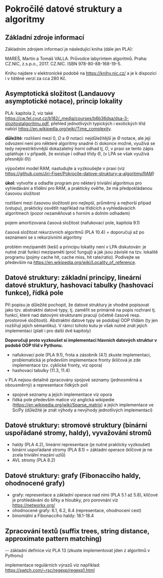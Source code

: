 # Pokročilé  datové struktury a algoritmy

## Základní zdroje informací

Základním zdrojem informací je následující kniha (dále jen PLA):

MAREŠ, Martin a Tomáš VALLA. Průvodce labyrintem algoritmů. Praha: CZ.NIC, z.s.p.o., 2017. CZ.NIC. ISBN 978-80-88-168-19-5.

Knihu najdere v elektronické podobě na https://knihy.nic.cz/ a je k dispozici i v tištěné verzi za cca 280 Kč.

## Asymptotická složitost (Landauovy asymptotické notace), princip lokality

PLA: kapitola 2, viz také  https://cw.fel.cvut.cz/b182/_media/courses/b6b36dsa/dsa-3-slozitostalgoritmu.pdf, přehled jednotlivých typických i exotických tříd nabízí https://en.wikipedia.org/wiki/Time_complexity.

**důležité**: rozlišení mezí $0$, $\Omega$ a $\Theta$ notací: nejdůležitější je $\Theta$ notace, ale její odvození není pro některé algoritmy snadné či 
dokonce možné, využívá se tedy nejrestriktivnější dokazatelný horní odhad tj, $O$, v praxi 
se tento zápis uplatňuje i v případě, že existuje i odhad třídy $\Theta$, (v LPA se však využívá přesnější $\Theta$))

výpočetní model RAM, nastudujte a vyzkoušejte v praxi
(viz https://github.com/Jiri-Fiser/Pokrocile-datove-struktury-a-algoritmy/RAM)

**úkol:** vytvořte a odlaďte program pro některý triviální algoritmus pro vyhledávání a třídění pro RAM, a prakticky ověřte, že má předpokládanou časovou složitost

rozlišení mezi časovou složitostí pro nejlepší, průměrný a nejhorší případ (vstupu), prakticky osvětlit například na třídících a vyhledávacích algoritmech
(pozor nezaměňovat s horním a dolním odhadem)

pojem amortizovaná časová složitost (nafukovací pole, kapitola 9.1)

časová složitost rekurzivních algoritmů (PLA 10.4) = doporučuji až po seznámení se s rekurzivními algoritmy

problém mezipamětí (keší) a principu lokality není v LPA diskutován: je nutné znát funkci mezipamětí (proč fungují) a jak jsou závislé na tzv. lokalitě programu
(pojmy cache hit, cache miss, hit rate/ratio). Podívejte se především na https://en.wikipedia.org/wiki/Locality_of_reference.

## Datové  struktury:  základní principy, lineární datové struktury, hashovací tabulky (hashovací funkce), řídká pole

Při popisu je důležité pochopit, že datové struktury je vhodné popisovat jako tzv. abstraktní datové typy, tj. zaměřit se primárně na popis rozhraní tj. funkcí, které nad datovými strukturami pracují (včetně časové resp. prostorové složitosti). Abstraktní datové typy se podobají OOP třídám (ty jen rozšiřují jejich sémantiku). V rámci tohoto kutu je však nutné znát jejich implementaci (platí i pro další dvě kapitoly)

**Doporučuji proto vyzkoušet si implementaci hlavních datových struktur v podobě OOP tříd v Pythonu.**

* nafukovací pole (PLA 9.1), frota a zásobník (4.1) zkuste implementaci, problematická je především implementace fronty (klíčová je zde implementace tzv. cyklické fronty, viz opora)
* hashovací tabulky (11.3, 11.4)

v PLA nejsou detailně zpracovány spojové seznamy (jednosměrná a obousměrný) a representace řídkých polí

* spojové seznamy a jejich implementace viz opora
* řídká pole především matice viz anglická wikipedie (https://en.wikipedia.org/wiki/Sparse_matrix) a jejich implementace ve SciPy (důležité je znát výhody a nevýhody jednotlivých implementací)

## Datové struktury: stromové struktury (binární uspořádané stromy, haldy), vyvažování stromů 

* haldy (PLA 4.2), lineární representace (je nutné prakticky vyzkoušet)
* binární uspořádané stromy (PLA 8.1) = základní operace (klíčové je ne zcela triviální mazání uzlů)
* AVL stromy (PLA 8.2)

## Datové struktury: grafy (Fibonacciho haldy, ohodnocené grafy)
* grafy: representace a základní operace nad nimi (PLA 5.1 až 5.8), klíčové je prohledávání do šířky a hloubky, pro porovnání viz https://networkx.org/
* ohodnocené grafy: 6.1, 6.2, 6.4 (representace, ohodnocení cest)
* binomiální a Fibonacciho haldy: 18.1-18.4

## Zpracování textů (suffix trees, string distance, approximate pattern matching)
 -- základní definice viz PLA 13 (zkuste implementovat jden z algoritmů v Pythonu)
 
 implementace regulárních výrazů viz například: https://swtch.com/~rsc/regexp/regexp1.html



